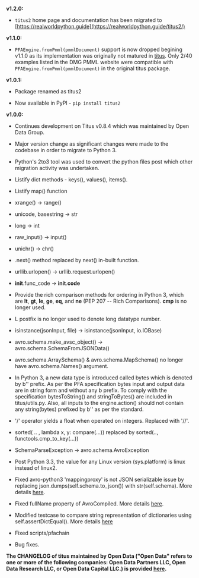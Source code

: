 **v1.2.0:**

  * `titus2` home page and documentation has been migrated to [https://realworldpython.guide](https://realworldpython.guide/titus2/)
  
**v1.1.0:**

  * `PFAEngine.fromPmml(pmmlDocument)` support is now dropped begining v1.1.0 as its implementation was originally not matured in [titus](https://github.com/opendatagroup/hadrian). Only 2/40 examples listed in the DMG PMML website were compatible with `PFAEngine.fromPmml(pmmlDocument)` in the original titus package.

**v1.0.1:**

  * Package renamed as titus2

  * Now available in PyPI - `pip install titus2`

**v1.0.0:**

  * Continues development on Titus v0.8.4 which was maintained by Open Data Group.

  * Major version change as significant changes were made to the codebase in order to migrate to Python 3.

  *  Python's 2to3 tool was used to convert the python files post which other migration activity was undertaken.

  * Listify dict methods - keys(), values(), items().

  * Listify map() function

  * xrange() -> range()

  * unicode, basestring -> str 
  
  * long -> int 

  * raw_input() -> input()

  * unichr() -> chr()

  * .next() method replaced by next() in-built function.

  * urllib.urlopen() -> urllib.request.urlopen()

  * __init__.func_code  -> __init__.__code__

  * Provide the rich comparison methods for ordering in Python 3, which are __lt__, __gt__, __le__, __ge__, __eq__, and __ne__ (PEP 207 -- Rich Comparisons). __cmp__ is no longer used.

  * L postfix is no longer used to denote long datatype number.

  * isinstance(jsonInput, file) -> isinstance(jsonInput, io.IOBase)

  * avro.schema.make_avsc_object() -> avro.schema.SchemaFromJSONData()

  * avro.schema.ArraySchema() & avro.schema.MapSchema() no longer have avro.schema.Names() argument.

  * In Python 3, a new data type is introduced called bytes which is denoted by b'' prefix. As per the PFA specification bytes input and output data are in string form and without any b prefix. To comply with the specification bytesToString() and stringToBytes() are included in titus/utils.py. Also, all inputs to the engine.action() should not contain any string(bytes) prefixed by b'' as per the standard.

  * '/' operator yields a float when operated on integers. Replaced with '//'.

  * sorted( .. , lambda x, y: compare(...)) replaced by sorted(.., functools.cmp_to_key(...)) 

  * SchemaParseException -> avro.schema.AvroException

  * Post Python 3.3, the value for any Linux version (sys.platform) is linux instead of linux2.

  * Fixed avro-python3 'mappingproxy' is not JSON serializable issue by replacing json.dumps(self.schema.to_json()) with str(self.schema). More details [here](https://github.com/animator/python3-titus/commit/a82a981f245fac9a7363b9abbde1f0977dd612ff).

  * Fixed fullName property of AvroCompiled. More details [here](https://github.com/animator/python3-titus/commit/95befe35a5d1dc3050e3ec1c3824e61a7a7e1289).

  * Modified testcase to compare string representation of dictionaries using self.assertDictEqual(). More details [here](https://github.com/animator/python3-titus/commit/3be5bafed38db8baa33b5d4dd11ae0e298d25172) 

  * Fixed scripts/pfachain

  * Bug fixes.

 
**The CHANGELOG of titus maintained by Open Data ("Open Data" refers to one or more of the following companies: Open Data Partners LLC, Open Data Research LLC, or Open Data Capital LLC.) is provided [here](https://github.com/opendatagroup/hadrian/blob/master/CHANGELOG.md).**
